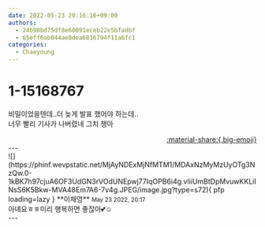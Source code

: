 ```yaml
---
date: 2022-05-23 20:16:16+09:00
authors:
  - 24b98bd75df8e60091eceb22e5bfadbf
  - 65eff6ab044ae8dea6816794f11a6fc1
categories:
  - Chaeyoung
---
```


# 1-15168767

<div class="post-container" markdown="1">
<div class="content-container md-sidebar__scrollwrap" markdown="1">

비밀이었을텐데..더 늦게 발표 했어야 하는데..<br>너무 빨리 기사가 나버렸네 그치 챙아

</div>
</div>

<div style="text-align: right;" markdown="1">
<a href="https://weverse.io/fromis9/fanpost/1-15168767" style="text-align: right;">:material-share:{.big-emoji}</a>
</div>
---

<div class="comments-container md-sidebar__scrollwrap" markdown="1">
<div class="comment" markdown="1">
<div class='id-container' markdown="1">
![](https://phinf.wevpstatic.net/MjAyNDExMjNfMTM1/MDAxNzMyMzUyOTg3NzQw.0-1kBK7h97cjuA6OF3UdGN3rVOdUNEpwj77IqOPB6i4g.vliiUmBtDpMvuwKKLiINsS6K5Bkw-MVA48Em7A6-7v4g.JPEG/image.jpg?type=s72){ pfp loading=lazy }
**<span class="artist">이채영</span>** <small>May 23 2022, 20:17</small><br>
</div>
<div class='comment-body' markdown="1">
아녜요ㅎㅎ미리 행복하면 좋잖아💕☺️
</div>
</div>
</div>
---
